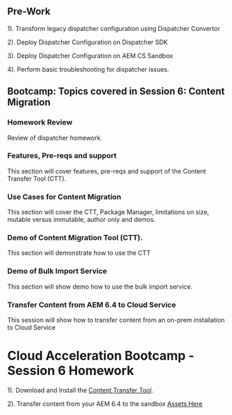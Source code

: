## Pre-Work

1). Transform legacy dispatcher configuration using Dispatcher Convertor

2). Deploy Dispatcher Configuration on Dispatcher SDK

3). Deploy Dispatcher Configuration on AEM CS Sandbox

4). Perform basic troubleshooting for dispatcher issues.


## Bootcamp: Topics covered in Session 6: Content Migration

### Homework Review

Review of dispatcher homework.

### Features, Pre-reqs and support

This section will cover features, pre-reqs and support of the Content Transfer Tool (CTT).

### Use Cases for Content Migration

This section will cover the CTT, Package Manager, limitations on size, mutable versus immutable, author only and demos. 

### Demo of Content Migration Tool (CTT). 

This section will demonstrate how to use the CTT

### Demo of Bulk Import Service

This section will show demo how to use the bulk import service. 

### Transfer Content from AEM 6.4 to Cloud Service

This session will show how to transfer content from an on-prem installation to Cloud Service


# Cloud Acceleration Bootcamp - Session 6 Homework

1). Download and Install the [Content Transfer Tool](https://experience.adobe.com/#/downloads/content/software-distribution/en/aemcloud.html).

2). Transfer content from your AEM 6.4 to the sandbox [Assets Here](https://git.corp.adobe.com/aem-enablement/CloudAccelerationBootcamp/tree/session6/assets)









